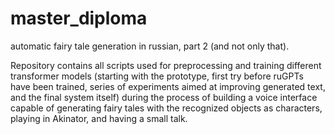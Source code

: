 # master_diploma
automatic fairy tale generation in russian, part 2 (and not only that).

Repository contains all scripts used for preprocessing and training different transformer models (starting with the prototype, first try before ruGPTs have been trained, series  of experiments aimed at improving generated text, and the final system itself) during the process of building a voice interface capable of generating fairy tales with the recognized objects as characters, playing in Akinator, and having a small talk.
